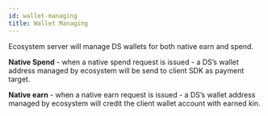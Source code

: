 ```yaml
---
id: wallet-managing
title: Wallet Managing
---
```


Ecosystem server will manage DS wallets for both native earn and spend.

**Native Spend** - when a native spend request is issued - a DS’s wallet address managed by ecosystem will be send to client SDK as payment target.

**Native earn** - when a native earn request is issued - a DS’s wallet address managed by ecosystem will credit the client wallet account with earned kin.
